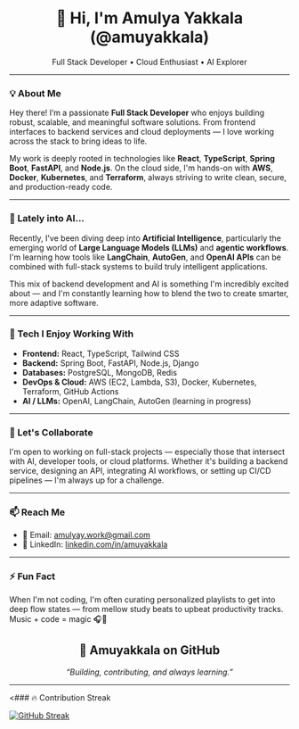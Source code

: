 <h1 align="center">👋 Hi, I'm Amulya Yakkala (@amuyakkala)</h1>

<p align="center">
  Full Stack Developer • Cloud Enthusiast • AI Explorer
</p>

---

### 💡 About Me

Hey there! I’m a passionate **Full Stack Developer** who enjoys building robust, scalable, and meaningful software solutions. From frontend interfaces to backend services and cloud deployments — I love working across the stack to bring ideas to life.

My work is deeply rooted in technologies like **React**, **TypeScript**, **Spring Boot**, **FastAPI**, and **Node.js**. On the cloud side, I'm hands-on with **AWS**, **Docker**, **Kubernetes**, and **Terraform**, always striving to write clean, secure, and production-ready code.

---

### 🤖 Lately into AI...

Recently, I've been diving deep into **Artificial Intelligence**, particularly the emerging world of **Large Language Models (LLMs)** and **agentic workflows**. I'm learning how tools like **LangChain**, **AutoGen**, and **OpenAI APIs** can be combined with full-stack systems to build truly intelligent applications.

This mix of backend development and AI is something I'm incredibly excited about — and I'm constantly learning how to blend the two to create smarter, more adaptive software.

---

### 🚀 Tech I Enjoy Working With

- **Frontend:** React, TypeScript, Tailwind CSS
- **Backend:** Spring Boot, FastAPI, Node.js, Django
- **Databases:** PostgreSQL, MongoDB, Redis
- **DevOps & Cloud:** AWS (EC2, Lambda, S3), Docker, Kubernetes, Terraform, GitHub Actions
- **AI / LLMs:** OpenAI, LangChain, AutoGen (learning in progress)

---

### 🤝 Let's Collaborate

I'm open to working on full-stack projects — especially those that intersect with AI, developer tools, or cloud platforms. Whether it's building a backend service, designing an API, integrating AI workflows, or setting up CI/CD pipelines — I'm always up for a challenge.

---

### 📫 Reach Me

- 📧 Email: [amulyay.work@gmail.com](mailto:amulyay.work@gmail.com)
- 💼 LinkedIn: [linkedin.com/in/amuyakkala](https://www.linkedin.com/in/amuyakkala)

---

### ⚡ Fun Fact

When I'm not coding, I'm often curating personalized playlists to get into deep flow states — from mellow study beats to upbeat productivity tracks. Music + code = magic 🎧🚀


<!---
amuyakkala/amuyakkala is a ✨ special ✨ repository because its `README.md` (this file) appears on your GitHub profile.
You can click the Preview link to take a look at your changes.
--->

<h2 align="center">🚀 Amuyakkala on GitHub</h2>

<p align="center">
  <i>“Building, contributing, and always learning.”</i>
</p>

---

<### 🔥 Contribution Streak

[![GitHub Streak](https://github-readme-streak-stats.herokuapp.com?user=amuyakkala&theme=radical)](https://github.com/amuyakkala)
